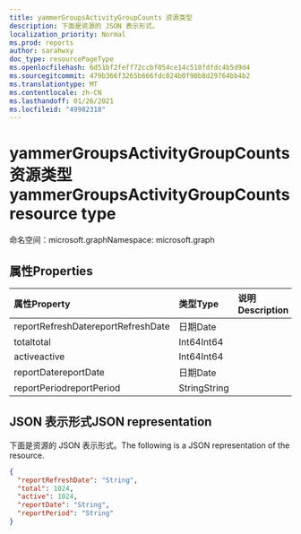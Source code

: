 ```yaml
---
title: yammerGroupsActivityGroupCounts 资源类型
description: 下面是资源的 JSON 表示形式。
localization_priority: Normal
ms.prod: reports
author: sarahwxy
doc_type: resourcePageType
ms.openlocfilehash: 6d51bf2feff72ccbf054ce14c510fdfdc4b5d9d4
ms.sourcegitcommit: 479b366f3265b666fdc024b0f90b8d29764bb4b2
ms.translationtype: MT
ms.contentlocale: zh-CN
ms.lasthandoff: 01/26/2021
ms.locfileid: "49982318"
---
```

# <a name="yammergroupsactivitygroupcounts-resource-type"></a><span data-ttu-id="b2bd5-103">yammerGroupsActivityGroupCounts 资源类型</span><span class="sxs-lookup"><span data-stu-id="b2bd5-103">yammerGroupsActivityGroupCounts resource type</span></span>

<span data-ttu-id="b2bd5-104">命名空间：microsoft.graph</span><span class="sxs-lookup"><span data-stu-id="b2bd5-104">Namespace: microsoft.graph</span></span>

## <a name="properties"></a><span data-ttu-id="b2bd5-105">属性</span><span class="sxs-lookup"><span data-stu-id="b2bd5-105">Properties</span></span>

| <span data-ttu-id="b2bd5-106">属性</span><span class="sxs-lookup"><span data-stu-id="b2bd5-106">Property</span></span>          | <span data-ttu-id="b2bd5-107">类型</span><span class="sxs-lookup"><span data-stu-id="b2bd5-107">Type</span></span>   | <span data-ttu-id="b2bd5-108">说明</span><span class="sxs-lookup"><span data-stu-id="b2bd5-108">Description</span></span> |
| :---------------- | :----- | :---------- |
| <span data-ttu-id="b2bd5-109">reportRefreshDate</span><span class="sxs-lookup"><span data-stu-id="b2bd5-109">reportRefreshDate</span></span> | <span data-ttu-id="b2bd5-110">日期</span><span class="sxs-lookup"><span data-stu-id="b2bd5-110">Date</span></span>   |             |
| <span data-ttu-id="b2bd5-111">total</span><span class="sxs-lookup"><span data-stu-id="b2bd5-111">total</span></span>             | <span data-ttu-id="b2bd5-112">Int64</span><span class="sxs-lookup"><span data-stu-id="b2bd5-112">Int64</span></span>  |             |
| <span data-ttu-id="b2bd5-113">active</span><span class="sxs-lookup"><span data-stu-id="b2bd5-113">active</span></span>            | <span data-ttu-id="b2bd5-114">Int64</span><span class="sxs-lookup"><span data-stu-id="b2bd5-114">Int64</span></span>  |             |
| <span data-ttu-id="b2bd5-115">reportDate</span><span class="sxs-lookup"><span data-stu-id="b2bd5-115">reportDate</span></span>        | <span data-ttu-id="b2bd5-116">日期</span><span class="sxs-lookup"><span data-stu-id="b2bd5-116">Date</span></span>   |             |
| <span data-ttu-id="b2bd5-117">reportPeriod</span><span class="sxs-lookup"><span data-stu-id="b2bd5-117">reportPeriod</span></span>      | <span data-ttu-id="b2bd5-118">String</span><span class="sxs-lookup"><span data-stu-id="b2bd5-118">String</span></span> |             |

## <a name="json-representation"></a><span data-ttu-id="b2bd5-119">JSON 表示形式</span><span class="sxs-lookup"><span data-stu-id="b2bd5-119">JSON representation</span></span>

<span data-ttu-id="b2bd5-120">下面是资源的 JSON 表示形式。</span><span class="sxs-lookup"><span data-stu-id="b2bd5-120">The following is a JSON representation of the resource.</span></span>

<!-- {
  "blockType": "resource",
  "@odata.type": "microsoft.graph.yammerGroupsActivityGroupCounts"
} -->

```json
{
  "reportRefreshDate": "String", 
  "total": 1024, 
  "active": 1024, 
  "reportDate": "String", 
  "reportPeriod": "String"
}
```


